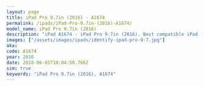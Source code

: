 ```yaml
---
layout: page
title: iPad Pro 9.7in (2016) - A1674
permalink: /ipads/iPad-Pro-9.7in-(2016)-A1674/
model_name: iPad Pro 9.7in (2016)
description: "iPad A1674 - iPad Pro 9.7in (2016). Best compatible iPad cases, pens, chargers and keyboards."
images: ["/assets/images/ipads/identify-ipad-pro-9-7.jpg"]
aka: 
code: A1674
year: 2016
date: 2018-06-05T10:04:50.766Z
sim: true
keywords: "iPad Pro 9.7in (2016), A1674"
---
```

